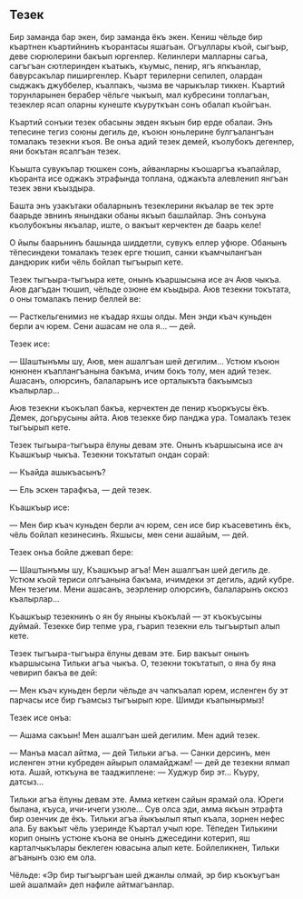 ## Тезек

Бир заманда бар экен, бир заманда ёкъ экен.
Кениш чёльде бир къартнен къартийнинъ къорантасы яшагьан.
Огъуллары къой, сыгъыр, деве сюрюлерини бакъып юргенлер.
Келинлери малларны сагьа, сагъгъан сютлеринден къатыкъ, къумыс, пенир, ягъ япкъанлар, бавурсакълар пиширгенлер. 
Къарт терилерни сепилеп, олардан сыджакъ джуббелер, къалпакъ, чызма ве чарыкълар тиккен.
Къартий торунларынен берабер чёльге чыкъып, мал кубресини топлагъан, тезеклер ясап оларны кунеште къуруткъан сонъ обалап къойгъан.

Къартий сонъки тезек обасыны эвден якъын бир ерде обалаи.
Энъ тепесине тегиз союны дегиль де, къоюн юньлерине булгъалангъан томалакъ тезекни къоя.
Ве онъа адий тезек демей, къолубокъ дегенлер, яни бокътан ясалгъан тезек.

Къышта сувукълар тюшкен сонъ, айванларны къошаргъа къапайлар, къоранта исе оджакъ этрафында топлана, оджакъта алевленип янгъан тезек эвни къыздыра.

Башта энъ узакътаки обаларнынъ тезеклерини якъалар ве тек эрте баарьде эвнинъ янындаки обаны якъып башлайлар.
Энъ сонъуна къолубокъны якъалар, иште, о вакъыт керчектен де баарь келе!

О йылы баарьнинъ башында шиддетли, сувукъ еллер уфюре.
Обанынъ тёпесиндеки томалакъ тезек ерге тюшип, санки къамчылангъан дандюрик киби чёль бойлап тыгъырып кете.

Тезек тыгъыра-тыгъыра кете, онынъ къаршысына исе ач Аюв чыкъа.
Аюв дагъдан тюшип, чёльде озюне ем къыдыра.
Аюв тезекни токътата, о оны томалакъ пенир беллей ве:

— Расткельгенимиз не къадар яхшы олды.
Мен энди къач куньден берли ач юрем.
Сени ашасам не ола я... — дей.

Тезек исе:

— Шаштынъмы шу, Аюв, мен ашалгъан шей дегилим...
Устюм къоюн юнюнен къаплангъанына бакъма, ичим бокъ толу, мен адий тезек.
Ашасанъ, олюрсинъ, балаларынъ исе орталыкъта бакъымсыз къалырлар...

Аюв тезекни къокълап бакъа, керчектен де пенир къоркъусы ёкъ.
Демек, догьрусыны айта.
Аюв тезекке бир панджа ура.
Томалакъ тезек тыгъырып кете.

Тезек тыгьыра-тыгъыра ёлуны девам эте.
Онынъ къаршысына исе ач Къашкъыр чыкъа.
Тезекни токътатып ондан сорай:

— Къайда ашыкъасынъ?

— Ель эскен тарафкъа, — дей тезек.

Къашкъыр исе:

— Мен бир къач куньден берли ач юрем, сен исе бир къасеветинъ ёкъ, чёль бойлап кезинесинъ.
Яхшысы, мен сени ашайым, — дей.

Тезек онъа бойле джевап бере:

— Шаштынъмы шу, Къашкъыр агъа!
Мен ашалгъан шей дегиль де.
Устюм къой териси олгъанына бакъма, ичимдеки эт дегиль, адий кубре.
Мен тезегим.
Мени ашасанъ, зеэрленир олюрсинъ, балаларынъ оксюз къалырлар...

Къашкъыр тезекнинъ о ян бу яныны къокълай — эт къокъусыны дуймай.
Тезекке бир тепме ура, гъарип тезекни ель тыгъыртып алып кете.

Тезек тыгъыра-тыгъыра ёлуны девам эте.
Бир вакъыт онынъ къаршысына Тильки агъа чыкъа.
О, тезекни токътатып, о яна бу яна чевирип бакъа ве дей:

— Мен къач куньден берли чёльде ач чапкъалап юрем, исленген бу эт парчасы исе бир гъамсыз тыгъырып юре.
Шимди къапынырмыз!

Тезек исе онъа:

— Ашама сакъын!
Мен ашалгъан шей дегилим.
Мен адий тезек.

— Манъа масал айтма, — дей Тильки агъа. — Санки дерсинъ, мен исленген этни кубреден айырып оламайджам! — дей де тезекни ялмап юта.
Ашай, юткъуна ве тааджиплене: — Худжур бир эт...
Къуру, датсыз...

Тильки агъа ёлуны девам эте.
Амма кеткен сайын ярамай ола.
Юреги былана, къуса, ичи-ичеги узюле...
Сув олса эди, амма якъын этрафта бир озенчик де ёкъ.
Тильки агъа йыкъылып ятып къала, зорнен нефес ала.
Бу вакъыт чёль узеринде Къартал учып юре. 
Тёпеден Тилькини корип онынъ устюне къона ве онынъ джеседини котерип, яш карталчыкълары беклеген ювасына алып кете.
Бойлеликнен, Тильки агъанынъ озю ем ола.

Чёльде: «Эр бир тыгъыргъан шей джанлы олмай, эр бир къокъугъан шей ашалмай» деп нафиле айтмагъанлар.
